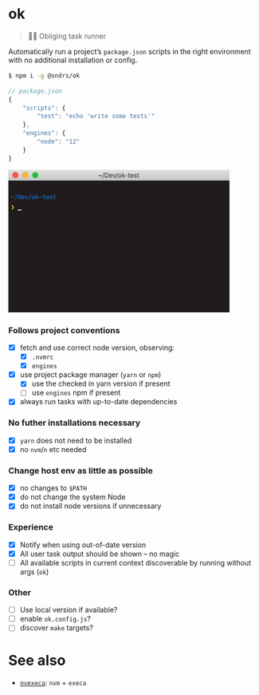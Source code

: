 # ok

> 🙇‍♂️ Obliging task runner

Automatically run a project’s `package.json` scripts in the right environment with no additional installation or config.

```bash
$ npm i -g @sndrs/ok
```

```js
// package.json
{
    "scripts": {
        "test": "echo 'write some tests'"
    },
    "engines": {
        "node": "12"
    }
}
```

<img src="demo.gif" width="444">

### Follows project conventions

-   [x] fetch and use correct node version, observing:
    -   [x] `.nvmrc`
    -   [x] `engines`
-   [x] use project package manager (`yarn` or `npm`)
    -   [x] use the checked in yarn version if present
    -   [ ] use `engines` npm if present
-   [x] always run tasks with up-to-date dependencies

### No futher installations necessary

-   [x] `yarn` does not need to be installed
-   [x] no `nvm`/`n` etc needed

### Change host env as little as possible

-   [x] no changes to `$PATH`
-   [x] do not change the system Node
-   [x] do not install node versions if unnecessary

### Experience

-   [x] Notify when using out-of-date version
-   [x] All user task output should be shown – no magic
-   [ ] All available scripts in current context discoverable by running without args (`ok`)

### Other

-   [ ] Use local version if available?
-   [ ] enable `ok.config.js`?
-   [ ] discover `make` targets?

# See also

-   [`nvexeca`](https://github.com/ehmicky/nvexeca): `nvm` + `execa`
